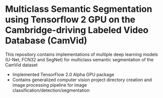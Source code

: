 # Multiclass Semantic Segmentation using Tensorflow 2 GPU on the Cambridge-driving Labeled Video Database (CamVid)

This repository contains implementations of multiple deep learning models (U-Net, FCN32 and SegNet) for multiclass semantic segmentation of the CamVid dataset
- Implemented TensorFlow 2.0 Alpha GPU package
- Contains generalized computer vision project directory creation and image processing pipeline for image classification/detection/segmentation
